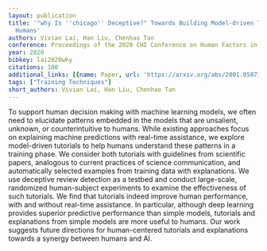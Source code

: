 ```yaml
---
layout: publication
title: '"why Is ''chicago'' Deceptive?" Towards Building Model-driven Tutorials For
  Humans'
authors: Vivian Lai, Han Liu, Chenhao Tan
conference: Proceedings of the 2020 CHI Conference on Human Factors in Computing Systems
year: 2020
bibkey: lai2020why
citations: 100
additional_links: [{name: Paper, url: 'https://arxiv.org/abs/2001.05871'}]
tags: ["Training Techniques"]
short_authors: Vivian Lai, Han Liu, Chenhao Tan
---
```

To support human decision making with machine learning models, we often need
to elucidate patterns embedded in the models that are unsalient, unknown, or
counterintuitive to humans. While existing approaches focus on explaining
machine predictions with real-time assistance, we explore model-driven
tutorials to help humans understand these patterns in a training phase. We
consider both tutorials with guidelines from scientific papers, analogous to
current practices of science communication, and automatically selected examples
from training data with explanations. We use deceptive review detection as a
testbed and conduct large-scale, randomized human-subject experiments to
examine the effectiveness of such tutorials. We find that tutorials indeed
improve human performance, with and without real-time assistance. In
particular, although deep learning provides superior predictive performance
than simple models, tutorials and explanations from simple models are more
useful to humans. Our work suggests future directions for human-centered
tutorials and explanations towards a synergy between humans and AI.